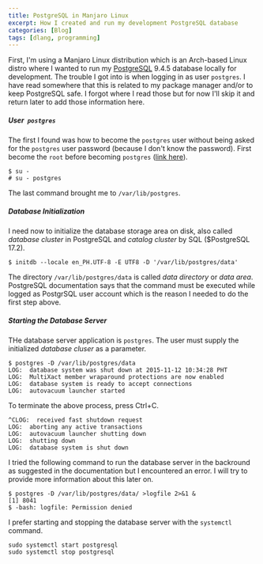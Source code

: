 ```yaml
---
title: PostgreSQL in Manjaro Linux
excerpt: How I created and run my development PostgreSQL database
categories: [Blog]
tags: [dlang, programming]
---
```


First, I'm using a Manjaro Linux distribution which is an Arch-based Linux distro where I wanted to run my [PostgreSQL](http://www.postgresql.org/) 9.4.5 database locally for development.
The trouble I got into is when logging in as user `postgres`.
I have read somewhere that this is related to my package manager and/or to keep PostgreSQL safe.
I forgot where I read those but for now I'll skip it and return later to add those information here.

##### User &nbsp;`postgres`
The first I found was how to become the `postgres` user without being asked for the `postgres` user password (because I don't know the password).
First become the `root` before becoming `postgres` ([link here](https://bbs.archlinux.org/viewtopic.php?id=162075)).

	$ su -
	# su - postgres

The last command brought me to `/var/lib/postgres`.

##### Database Initialization

I need now to initialize the database storage area on disk, also called _database cluster_ in PostgreSQL and _catalog cluster_ by SQL ($PostgreSQL 17.2).

    $ initdb --locale en_PH.UTF-8 -E UTF8 -D '/var/lib/postgres/data'
    
The directory `/var/lib/postgres/data` is called _data directory_ or _data area_.
PostgreSQL documentation says that the command must be executed while logged as PostgrSQL user account which is the reason I needed to do the first step above.

##### Starting the Database Server

THe database server application is `postgres`.
The user must supply the initialized _database cluser_ as a parameter.

    $ postgres -D /var/lib/postgres/data
    LOG:  database system was shut down at 2015-11-12 10:34:28 PHT
    LOG:  MultiXact member wraparound protections are now enabled
    LOG:  database system is ready to accept connections
    LOG:  autovacuum launcher started

To terminate the above process, press Ctrl+C.

    ^CLOG:  received fast shutdown request
    LOG:  aborting any active transactions
    LOG:  autovacuum launcher shutting down
    LOG:  shutting down
    LOG:  database system is shut down

I tried the following command to run the database server in the backround as suggested in the documentation but I encountered an error.
I will try to provide more information about this later on.

    $ postgres -D /var/lib/postgres/data/ >logfile 2>&1 &
    [1] 8041
    $ -bash: logfile: Permission denied

I prefer starting and stopping the database server with the `systemctl` command.

    sudo systemctl start postgresql
    sudo systemctl stop postgresql
